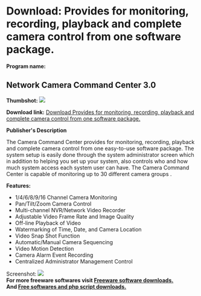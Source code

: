 # Download: Provides for monitoring, recording, playback and complete camera control from one software package.

**Program name:**

## Network Camera Command Center 3.0

  
**Thumbshot:** ![](http://www.freewarefiles.com/screenshot/netcamconctr_md.jpg)   
  
**Download link:** [Download Provides for monitoring, recording, playback and complete camera control from one software package.](http://freesoftwares.boysofts.com/Network-Camera-Command-Center_program_24085.html)  
  


**Publisher's Description**  
  


The Camera Command Center provides for monitoring, recording, playback and complete camera control from one easy-to-use software package. The system setup is easily done through the system administrator screen which in addition to helping you set up your system, also controls who and how much system access each system user can have. The Camera Command Center is capable of monitoring up to 30 different camera groups . 

**Features:**

  * 1/4/6/8/9/16 Channel Camera Monitoring 
  * Pan/Tilt/Zoom Camera Control 
  * Multi-channel NVR/Network Video Recorder 
  * Adjustable Video Frame Rate and Image Quality 
  * Off-line Playback of Video 
  * Watermarking of Time, Date, and Camera Location 
  * Video Snap Shot Function 
  * Automatic/Manual Camera Sequencing 
  * Video Motion Detection 
  * Camera Alarm Event Recording 
  * Centralized Administrator Management Control 

  
  
Screenshot: ![](http://www.freewarefiles.com/screenshot/netcamconctr.jpg)   
**For more freeware softwares visit [Freeware software downloads.](http://freesoftwares.boysofts.com/)**   
**And [Free softwares and php script downloads.](http://www.boysofts.com/)**
